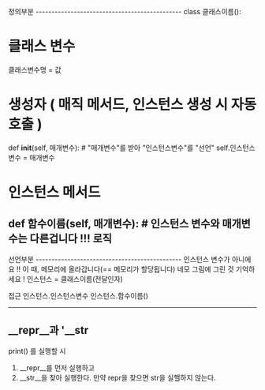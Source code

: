 정의부분 ----------------------------------------------
class 클래스이름():

# 클래스 변수
클래스변수명 = 값

# 생성자 ( 매직 메서드, 인스턴스 생성 시 자동 호출 )
def __init__(self, 매개변수):
    # "매개변수"를 받아 "인스턴스변수"를 "선언"
    self.인스턴스변수 = 매개변수

# 인스턴스 메서드
def 함수이름(self, 매개변수):
    # 인스턴스  변수와 매개변수는 다른겁니다 !!!
    로직
-------------------------------------------------------
선언부분 ----------------------------------------------
인스턴스 변수가 아니에요 !!
이 때, 메모리에 올라갑니다(== 메모리가 할당됩니다)
네모 그림에 그린 것 기억하세요 !
인스턴스 = 클래스이름(전달인자)

접근
인스턴스.인스턴스변수
인스턴스.함수이름()

-------------------------------------------------------


## __repr__과  '__str
print() 를 실행할 시
1. __repr__를 먼저 실행하고
2. __str__을 찾아 실행한다. 만약 repr을 찾으면 str을 실핼하지 않는다.
